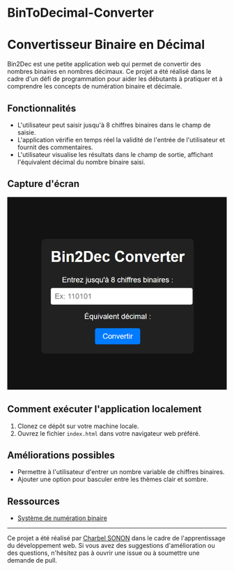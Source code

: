 # BinToDecimal-Converter
# Convertisseur Binaire en Décimal

Bin2Dec est une petite application web qui permet de convertir des nombres binaires en nombres décimaux. Ce projet a été réalisé dans le cadre d'un défi de programmation pour aider les débutants à pratiquer et à comprendre les concepts de numération binaire et décimale.

## Fonctionnalités

- L'utilisateur peut saisir jusqu'à 8 chiffres binaires dans le champ de saisie.
- L'application vérifie en temps réel la validité de l'entrée de l'utilisateur et fournit des commentaires.
- L'utilisateur visualise les résultats dans le champ de sortie, affichant l'équivalent décimal du nombre binaire saisi.

## Capture d'écran

![Capture d'écran de l'application](bin2Dec.png)

## Comment exécuter l'application localement

1. Clonez ce dépôt sur votre machine locale.
2. Ouvrez le fichier `index.html` dans votre navigateur web préféré.

## Améliorations possibles

- Permettre à l'utilisateur d'entrer un nombre variable de chiffres binaires.
- Ajouter une option pour basculer entre les thèmes clair et sombre.

## Ressources

- [Système de numération binaire](https://en.wikipedia.org/wiki/Binary_number)

---

Ce projet a été réalisé par [Charbel SONON](https://github.com/AsKing07) dans le cadre de l'apprentissage du développement web. Si vous avez des suggestions d'amélioration ou des questions, n'hésitez pas à ouvrir une issue ou à soumettre une demande de pull.

